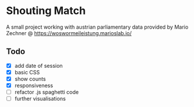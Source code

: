 # Shouting Match
A small project working with austrian parliamentary data provided by Mario Zechner @ https://woswormeileistung.marioslab.io/

## Todo
- [x] add date of session
- [x] basic CSS
- [x] show counts
- [x] responsiveness
- [ ] refactor .js spaghetti code
- [ ] further visualisations
